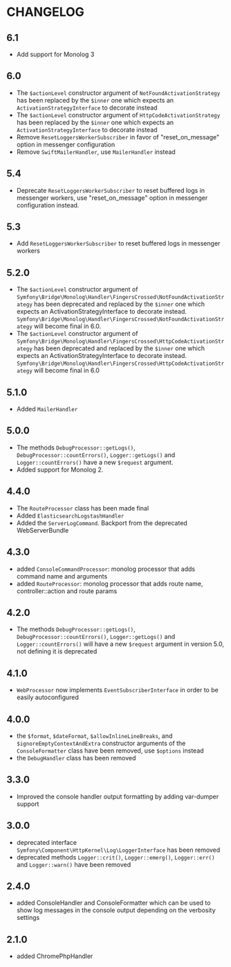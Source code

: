 CHANGELOG
=========

6.1
---

 * Add support for Monolog 3

6.0
---

 * The `$actionLevel` constructor argument of `NotFoundActivationStrategy` has been replaced by the `$inner` one which expects an `ActivationStrategyInterface` to decorate instead
 * The `$actionLevel` constructor argument of `HttpCodeActivationStrategy` has been replaced by the `$inner` one which expects an `ActivationStrategyInterface` to decorate instead
 * Remove `ResetLoggersWorkerSubscriber` in favor of "reset_on_message" option in messenger configuration
 * Remove `SwiftMailerHandler`, use `MailerHandler` instead

5.4
---

 * Deprecate `ResetLoggersWorkerSubscriber` to reset buffered logs in messenger
   workers, use "reset_on_message" option in messenger configuration instead.

5.3
---

 * Add `ResetLoggersWorkerSubscriber` to reset buffered logs in messenger workers

5.2.0
-----

 * The `$actionLevel` constructor argument of `Symfony\Bridge\Monolog\Handler\FingersCrossed\NotFoundActivationStrategy` has been deprecated and replaced by the `$inner` one which expects an ActivationStrategyInterface to decorate instead. `Symfony\Bridge\Monolog\Handler\FingersCrossed\NotFoundActivationStrategy` will become final in 6.0.
 * The `$actionLevel` constructor argument of `Symfony\Bridge\Monolog\Handler\FingersCrossed\HttpCodeActivationStrategy` has been deprecated and replaced by the `$inner` one which expects an ActivationStrategyInterface to decorate instead. `Symfony\Bridge\Monolog\Handler\FingersCrossed\HttpCodeActivationStrategy` will become final in 6.0

5.1.0
-----

 * Added `MailerHandler`

5.0.0
-----

 * The methods `DebugProcessor::getLogs()`, `DebugProcessor::countErrors()`, `Logger::getLogs()` and `Logger::countErrors()` have a new `$request` argument.
 * Added support for Monolog 2.

4.4.0
-----

 * The `RouteProcessor` class has been made final
 * Added `ElasticsearchLogstashHandler`
 * Added the `ServerLogCommand`. Backport from the deprecated WebServerBundle

4.3.0
-----

 * added `ConsoleCommandProcessor`: monolog processor that adds command name and arguments
 * added `RouteProcessor`: monolog processor that adds route name, controller::action and route params

4.2.0
-----

 * The methods `DebugProcessor::getLogs()`, `DebugProcessor::countErrors()`, `Logger::getLogs()`
   and `Logger::countErrors()` will have a new `$request` argument in version 5.0, not defining
   it is deprecated

4.1.0
-----

 * `WebProcessor` now implements `EventSubscriberInterface` in order to be easily autoconfigured

4.0.0
-----

 * the `$format`, `$dateFormat`, `$allowInlineLineBreaks`, and `$ignoreEmptyContextAndExtra`
   constructor arguments of the `ConsoleFormatter` class have been removed, use
   `$options` instead
 * the `DebugHandler` class has been removed

3.3.0
-----

 * Improved the console handler output formatting by adding var-dumper support

3.0.0
-----

 * deprecated interface `Symfony\Component\HttpKernel\Log\LoggerInterface` has been removed
 * deprecated methods `Logger::crit()`, `Logger::emerg()`, `Logger::err()` and `Logger::warn()` have been removed

2.4.0
-----

 * added ConsoleHandler and ConsoleFormatter which can be used to show log messages
   in the console output depending on the verbosity settings

2.1.0
-----

 * added ChromePhpHandler
